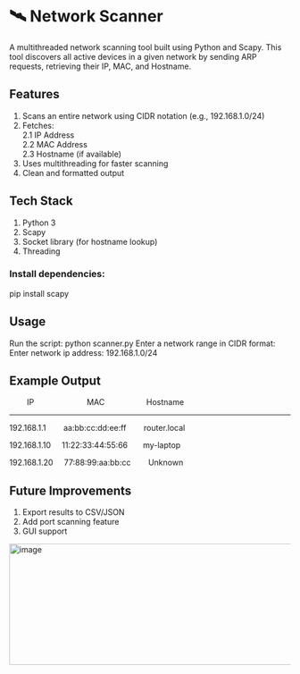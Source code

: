# 🛰️ Network Scanner

A multithreaded network scanning tool built using Python and Scapy.
This tool discovers all active devices in a given network by sending ARP requests, retrieving their IP, MAC, and Hostname.


## Features
1. Scans an entire network using CIDR notation (e.g., 192.168.1.0/24)
2. Fetches:\
   2.1 IP Address\
   2.2 MAC Address\
   2.3 Hostname (if available)
3. Uses multithreading for faster scanning 
4. Clean and formatted output

## Tech Stack

1. Python 3
2. Scapy
3. Socket library (for hostname lookup)
4. Threading


### Install dependencies: 
pip install scapy

## Usage

Run the script:
python scanner.py
Enter a network range in CIDR format:
Enter network ip address: 192.168.1.0/24


## Example Output
&nbsp;&nbsp;&nbsp;&nbsp;&nbsp;&nbsp;&nbsp;&nbsp;IP&nbsp;&nbsp;&nbsp;&nbsp;&nbsp;&nbsp;&nbsp;&nbsp;&nbsp;&nbsp;&nbsp;&nbsp;&nbsp;&nbsp;&nbsp;&nbsp;&nbsp;&nbsp;&nbsp;&nbsp;&nbsp;&nbsp;&nbsp;&nbsp;MAC&nbsp;&nbsp;&nbsp;&nbsp;&nbsp;&nbsp;&nbsp;&nbsp;&nbsp;&nbsp;&nbsp;&nbsp;&nbsp;&nbsp;&nbsp;&nbsp;&nbsp;&nbsp;&nbsp;Hostname 

--------------------------------------------------------------------------------

192.168.1.1&nbsp;&nbsp;&nbsp;&nbsp;&nbsp;&nbsp;&nbsp;&nbsp;aa:bb:cc:dd:ee:ff&nbsp;&nbsp;&nbsp;&nbsp;&nbsp;&nbsp;&nbsp;&nbsp;router.local

192.168.1.10&nbsp;&nbsp;&nbsp;&nbsp;&nbsp;11:22:33:44:55:66&nbsp;&nbsp;&nbsp;&nbsp;&nbsp;&nbsp;&nbsp;my-laptop

192.168.1.20&nbsp;&nbsp;&nbsp;&nbsp;&nbsp;77:88:99:aa:bb:cc&nbsp;&nbsp;&nbsp;&nbsp;&nbsp;&nbsp;&nbsp;&nbsp;Unknown

## Future Improvements
1. Export results to CSV/JSON
2. Add port scanning feature
3. GUI support



<img width="943" height="217" alt="image" src="https://github.com/user-attachments/assets/816f5139-4bcb-42ae-a36e-35fc481f09c9" />

